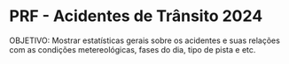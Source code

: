 # PRF - Acidentes de Trânsito 2024
OBJETIVO: Mostrar estatísticas gerais sobre os acidentes e suas relações com as condições metereológicas, fases do dia, tipo de pista e etc.

